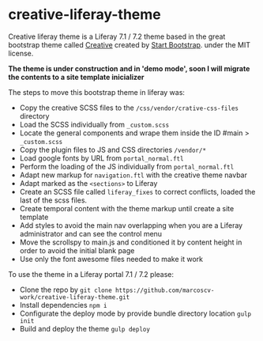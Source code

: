 # creative-liferay-theme

Creative liferay theme is a Liferay 7.1 / 7.2 theme based in the great bootstrap theme called [Creative](https://github.com/BlackrockDigital/startbootstrap-creative) created by [Start Bootstrap](http://startbootstrap.com/). under the MIT license.

__The theme is under construction and in 'demo mode', soon I will migrate the contents to a site template inicializer__

The steps to move this bootstrap theme in liferay was:

- Copy the creative SCSS files to the `/css/vendor/crative-css-files` directory
- Load the SCSS individually from `_custom.scss`
- Locate the general components and wrape them inside the ID #main > `_custom.scss`
- Copy the plugin files to JS and CSS directories `/vendor/*`
- Load google fonts by URL from `portal_normal.ftl`
- Perform the loading of the JS individually from `portal_normal.ftl`
- Adapt new markup for `navigation.ftl` with the creative theme navbar
- Adapt marked as the `<sections>` to Liferay
- Create an SCSS file called `liferay_fixes` to correct conflicts, loaded the last of the scss files.
- Create temporal content with the theme markup until create a site template
- Add styles to avoid the main nav overlapping when you are a Liferay administrator and can see the control menu
- Move the scrollspy to main.js and conditioned it by content height in order to avoid the initial blank page
- Use only the font awesome files needed to make it work

To use the theme in a Liferay portal 7.1 / 7.2 please:

- Clone the repo by `git clone https://github.com/marcoscv-work/creative-liferay-theme.git`
- Install dependencies `npm i`
- Configurate the deploy mode by provide bundle directory location `gulp init`
- Build and deploy the theme `gulp deploy`